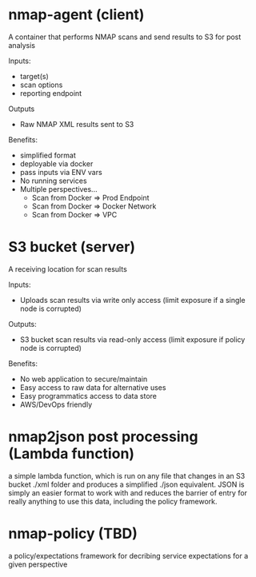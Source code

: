 # nmap-agent (client)

A container that performs NMAP scans and send results to S3 for post analysis

Inputs:
  - target(s)
  - scan options
  - reporting endpoint

Outputs
  - Raw NMAP XML results sent to S3

Benefits:
  - simplified format
  - deployable via docker
  - pass inputs via ENV vars
  - No running services
  - Multiple perspectives...
      * Scan from Docker => Prod Endpoint
      * Scan from Docker => Docker Network
      * Scan from Docker => VPC
      
# S3 bucket (server)

A receiving location for scan results

Inputs:
  - Uploads scan results via write only access (limit exposure if a single node is corrupted)
  
Outputs:
  - S3 bucket scan results via read-only access (limit exposure if policy node is corrupted)
  
Benefits:
  - No web application to secure/maintain
  - Easy access to raw data for alternative uses
  - Easy programmatics access to data store
  - AWS/DevOps friendly

# nmap2json post processing (Lambda function)

a simple lambda function, which is run on any file that changes in an S3 bucket ./xml folder and produces a simplified ./json equivalent.  JSON is simply an easier format to work with and reduces the barrier of entry for really anything to use this data, including the policy framework.

# nmap-policy (TBD)

a policy/expectations framework for decribing service expectations for a given perspective

